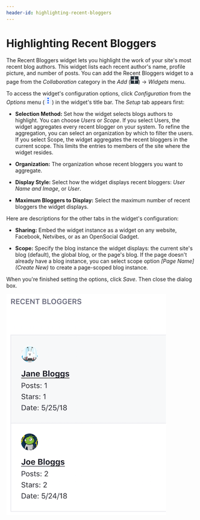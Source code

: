 ```yaml
---
header-id: highlighting-recent-bloggers
---
```


# Highlighting Recent Bloggers

The Recent Bloggers widget lets you highlight the work of your site's most 
recent blog authors. This widget lists each recent author's name, profile 
picture, and number of posts. You can add the Recent Bloggers widget to a page 
from the *Collaboration* category in the *Add* 
(![Add](../../../../images/icon-add-app.png)) &rarr; *Widgets* menu. 

To access the widget's configuration options, click *Configuration* from the 
*Options* menu 
(![Options](../../../../images/icon-app-options.png)) in the widget's title bar. 
The *Setup* tab appears first: 

-   **Selection Method:** Set how the widget selects blogs authors to highlight. 
    You can choose *Users* or *Scope*. If you select Users, the widget 
    aggregates every recent blogger on your system. To refine the aggregation, 
    you can select an organization by which to filter the users. If you select 
    Scope, the widget aggregates the recent bloggers in the current scope. This 
    limits the entries to members of the site where the widget resides. 

-   **Organization:** The organization whose recent bloggers you want to 
    aggregate. 

-   **Display Style:** Select how the widget displays recent bloggers: 
    *User Name and Image*, or *User*.

-   **Maximum Bloggers to Display:** Select the maximum number of recent 
    bloggers the widget displays. 

Here are descriptions for the other tabs in the widget's configuration: 

-   **Sharing:** Embed the widget instance as a widget on any website, 
    Facebook, Netvibes, or as an OpenSocial Gadget. 

-   **Scope:** Specify the blog instance the widget displays: the current site's 
    blog (default), the global blog, or the page's blog. If the page doesn't
    already have a blog instance, you can select scope option *\[Page Name\]
    \(Create New\)* to create a page-scoped blog instance. 

When you're finished setting the options, click *Save*. Then close the dialog
box. 

![Figure 1: You can show off your site or organization's most recent bloggers from the Recent Bloggers app.](../../../../images/blogs-recent-bloggers.png)
